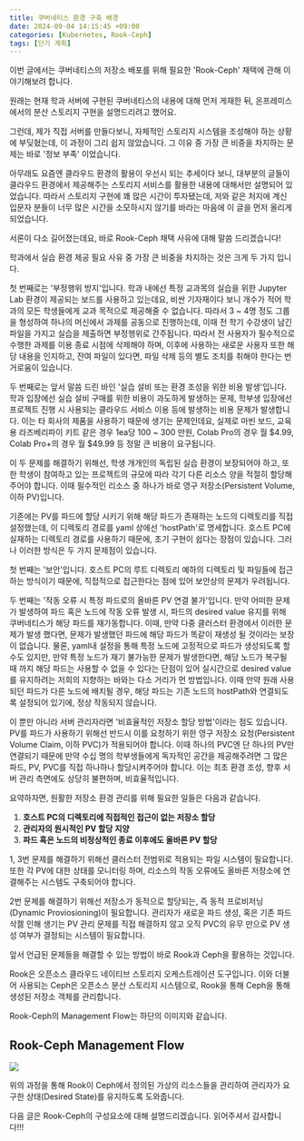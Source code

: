 ```yaml
---
title: 쿠버네티스 환경 구축 배경
date: 2024-09-04 14:15:45 +09:00
categories: [Kubernetes, Rook-Ceph]
tags: [단기 계획]
---
```


이번 글에서는 쿠버네티스의 저장소 배포를 위해 필요한 'Rook-Ceph' 채택에 관해 이야기해보려 합니다.

원래는 현재 학과 서버에 구현된 쿠버네티스의 내용에 대해 먼저 게재한 뒤, 온프레미스에서의 분산 스토리지 구현을 설명드리려고 했어요.

그런데, 제가 직접 서버를 만들다보니, 자체적인 스토리지 시스템을 조성해야 하는 상황에 부딪혔는데, 이 과정이 그리 쉽지 않았습니다. 그 이유 중 가장 큰 비중을 차지하는 문제는 바로 '정보 부족' 이었습니다.

아무래도 요즘엔 클라우드 환경의 활용이 우선시 되는 추세이다 보니, 대부분의 글들이 클라우드 환경에서 제공해주는 스토리지 서비스를 활용한 내용에 대해서만 설명되어 있었습니다. 따라서 스토리지 구현에 꽤 많은 시간이 투자됐는데, 저와 같은 처지에 계신 입문자 분들이 너무 많은 시간을 소모하시지 않기를 바라는 마음에 이 글을 먼저 올리게 되었습니다.

서론이 다소 길어졌는데요, 바로 Rook-Ceph 채택 사유에 대해 말씀 드리겠습니다!

학과에서 실습 환경 제공 필요 사유 중 가장 큰 비중을 차지하는 것은 크게 두 가지 입니다.

첫 번째로는 '부정행위 방지'입니다. 학과 내에선 특정 교과목의 실습을 위한 Jupyter Lab 환경이 제공되는 보드를 사용하고 있는데요, 비싼 기자재이다 보니 개수가 적어 학과의 모든 학생들에게 교과 목적으로 제공해줄 수 없습니다. 따라서 3 ~ 4명 정도 그룹을 형성하여 하나의 머신에서 과제를 공동으로 진행하는데, 이때 전 학기 수강생이 남긴 파일을 가지고 실습을 제출하면 부정행위로 간주됩니다. 따라서 전 사용자가 필수적으로 수행한 과제를 이용 종료 시점에 삭제해야 하며, 이후에 사용하는 새로운 사용자 또한 해당 내용을 인지하고, 잔여 파일이 있다면, 파일 삭제 등의 별도 조치를 취해야 한다는 번거로움이 있습니다.

두 번째로는 앞서 말씀 드린 바인 '실습 설비 또는 환경 조성을 위한 비용 발생'입니다. 학과 입장에선 실습 설비 구매를 위한 비용이 과도하게 발생하는 문제, 학부생 입장에선 프로젝트 진행 시 사용되는 클라우드 서비스 이용 등에 발생하는 비용 문제가 발생합니다. 이는 타 회사의 제품을 사용하기 때문에 생기는 문제인데요, 실제로 마빈 보드, 교육용 라즈베리파이 키트 같은 경우 1ea당 100 ~ 300 만원, Colab Pro의 경우 월 $4.99, Colab Pro+의 경우 월 $49.99 등 정말 큰 비용이 요구됩니다.

이 두 문제를 해결하기 위해선, 학생 개개인의 독립된 실습 환경이 보장되어야 하고, 또한 학생이 참여하고 있는 프로젝트의 규모에 따라 각기 다른 리소스 양을 적절히 할당해주어야 합니다. 이때 필수적인 리소스 중 하나가 바로 영구 저장소(Persistent Volume, 이하 PV)입니다.

기존에는 PV를 파드에 할당 시키기 위해 해당 파드가 존재하는 노드의 디렉토리를 직접 설정했는데, 이 디렉토리 경로를 yaml 상에선 'hostPath'로 명세합니다. 호스트 PC에 실재하는 디렉토리 경로를 사용하기 때문에, 초기 구현이 쉽다는 장점이 있습니다. 그러나 이러한 방식은 두 가지 문제점이 있습니다.

첫 번째는 '보안'입니다. 호스트 PC의 루트 디렉토리 예하의 디렉토리 및 파일들에 접근하는 방식이기 때문에, 직접적으로 접근한다는 점에 있어 보안상의 문제가 우려됩니다.

두 번째는 '작동 오류 시 특정 파드로의 올바른 PV 연결 불가'입니다. 만약 어떠한 문제가 발생하여 파드 혹은 노드에 작동 오류 발생 시, 파드의 desired value 유지를 위해 쿠버네티스가 해당 파드를 재가동합니다. 이때, 만약 다중 클러스터 환경에서 이러한 문제가 발생 했다면, 문제가 발생했던 파드에 해당 파드가 똑같이 재생성 될 것이라는 보장이 없습니다. 물론, yaml내 설정을 통해 특정 노드에 고정적으로 파드가 생성되도록 할 수도 있지만, 만약 특정 노드가 재기 불가능한 문제가 발생한다면, 해당 노드가 복구될 때 까지 해당 파드는 사용할 수 없을 수 있다는 단점이 있어 실시간으로 desired value를 유지하려는 저희의 지향하는 바와는 다소 거리가 먼 방법입니다. 이때 만약 원래 사용되던 파드가 다른 노드에 배치될 경우, 해당 파드는 기존 노드의 hostPath와 연결되도록 설정되어 있기에, 정상 작동되지 않습니다.

이 뿐만 아니라 서버 관리자라면 '비효율적인 저장소 할당 방법'이라는 점도 있습니다. PV를 파드가 사용하기 위해선 반드시 이를 요청하기 위한 영구 저장소 요청(Persistent Volume Claim, 이하 PVC)가 적용되어야 합니다. 이때 하나의 PVC엔 단 하나의 PV만 연결되기 때문에 만약 수십 명의 학부생들에게 독자적인 공간을 제공해주려면 그 많은 파드, PV, PVC를 직접 하나하나 할당시켜주어야 합니다. 이는 최초 환경 조성, 향후 서버 관리 측면에도 상당히 불편하며, 비효율적입니다.

요약하자면, 원활한 저장소 환경 관리를 위해 필요한 일들은 다음과 같습니다.

1. **호스트 PC의 디렉토리에 직접적인 접근이 없는 저장소 할당**
2. **관리자의 원시적인 PV 할당 지양**
3. **파드 혹은 노드의 비정상적인 종료 이후에도 올바른 PV 할당**

1, 3번 문제를 해결하기 위해선 클러스터 전범위로 적용되는 파일 시스템이 필요합니다. 또한 각 PV에 대한 상태를 모니터링 하며, 리소스의 작동 오류에도 올바른 저장소에 연결해주는 시스템도 구축되어야 합니다.

2번 문제를 해결하기 위해선 저장소가 동적으로 할당되는, 즉 동적 프로비저닝(Dynamic Proviosioning)이 필요합니다. 관리자가 새로운 파드 생성, 혹은 기존 파드 삭젫 인해 생기는 PV 관리 문제를 직접 해결하지 않고 오직 PVC의 유무 만으로 PV 생성 여부가 결정되는 시스템이 필요합니다.

앞서 언급된 문제들을 해결할 수 있는 방법이 바로 Rook과 Ceph을 활용하는 것입니다.

Rook은 오픈소스 클라우드 네이티브 스토리지 오케스트레이션 도구입니다. 이와 더불어 사용되는 Ceph은 오픈소스 분산 스토리지 시스템으로, Rook을 통해 Ceph을 통해 생성된 저장소 객체를 관리합니다.

Rook-Ceph의 Management Flow는 하단의 이미지와 같습니다.

## Rook-Ceph Management Flow

![](/assets/img/flowchart/rook-ceph-flow)

위의 과정을 통해 Rook이 Ceph에서 정의된 가상의 리소스들을 관리하여 관리자가 요구한 상태(Desired State)를 유지하도록 도와줍니다.

다음 글은 Rook-Ceph의 구성요소에 대해 설명드리겠습니다. 읽어주셔서 감사합니다!!!
